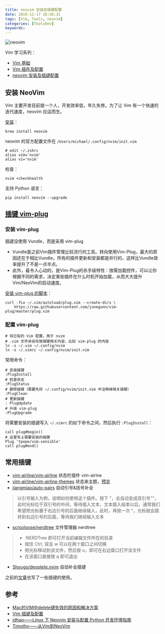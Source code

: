 ```yaml
---
title: neovim 安装及插键配置
date: 2019-11-17 16:56:31
tags: [Vim, Tools, neovim]
categories: [ToolsDev]
keywords:
---
```


![neovim](https://gitee.com/michael_xiang/images/raw/master/v2-e5494a3e5fcf280a2be79e929b193293_1200x500.jpg)

Vim 学习系列：

- [Vim 基础](https://michael728.github.io/2018/12/02/tools-vim-basic/)
- [Vim 插件及配置](https://michael728.github.io/2018/12/02/tools-vim-plugin-config/)
- [neovim 安装及插键配置](https://michael728.github.io/2019/11/17/tools-vim-plugin-neovim-plug/)

<!-- more -->

## 安装 NeoVim

Vim 主要开发目前就一个人，开发效率低，年久失修。为了让 Vim 有一个快速的迭代速度，neovim 应运而生。

[安装](https://github.com/neovim/neovim/wiki/Installing-Neovim)：

```
brew install neovim
```

neovim 的官方配置文件在 `/Users/michael/.config/nvim/init.vim`

```
# edit ~/.zshrc
alias vim='nvim'
alias vi='nvim'
```

检查：
```
nvim +checkhealth
```

支持 Python 语言：

```
pip install neovim --upgrade
```

## [插键 vim-plug](https://github.com/junegunn/vim-plug)

### 安装 vim-plug

插键没使用 Vundle，而是采用 vim-plug

- Vundle是之前Vim插件管理比较流行的工具。转向使用Vim-Plug，最大的原因还在于相比Vundle，所有的插件更新和安装都是并行的，这样比Vundle效率提升了不是一点半点。
- 此外，最令人心动的，是Vim-Plug的杀手级特性：按需加载控件，可以让你根据不同的需求，决定某些插件在什么时机开始加载，从而大大提升Vim/NeoVim的启动速度。

[安装 vim-plug 的脚本](https://github.com/junegunn/vim-plug)：

```
curl -fLo ~/.vim/autoload/plug.vim --create-dirs \
    https://raw.githubusercontent.com/junegunn/vim-plug/master/plug.vim
```

### 配置 vim-plug

```
# 将已有的 Vim 配置，用于 nvim
# .vim 文件夹会存放插键相关内容，比如 vim-plug 的内容
ln -s ~/.vim ~/.config/nvim
ln -s ~/.vimrc ~/.config/nvim/init.vim
```

常用命令：
```
# 安装插键
:PlugInstall
# 检查状态
:PlugStatus
# 删除插键（需要先将 ~/.config/nvim/init.vim 中注释掉相关插键）
:PlugClean
# 更新插键
: PlugUpdate
# 升级 vim-plug
:PlugUpgrade
```

将需要安装的插键写入 `~/.vimrc` 的如下命令之间，然后执行 `:PlugInstall`：
```
call plug#begin()
# 这里写上需要安装的插键
Plug 'tpope/vim-sensible'
call plug#end()
```

## 常用插键
- [vim-airline/vim-airline](https://github.com/vim-airline/vim-airline) 状态栏插件 vim-airine
- [vim-airline/vim-airline-themes](https://github.com/vim-airline/vim-airline-themes) 状态来主题，[预览](https://github.com/vim-airline/vim-airline/wiki/Screenshots)
- [jiangmiao/auto-pairs](https://github.com/jiangmiao/auto-pairs) 自动引号&括号补全

> 以引号输入为例，说明如何使用这个插件。按下 "，会自动变成双引号""，此时光标位于双引号的中间，等待插入文本，文本插入结束以后，通常我们希望把光标置于右边引号的后面继续输入，此时，再按一次 "，光标就会跳转到右边引号的后面，等待我们继续输入文本

- [scrooloose/nerdtree](https://github.com/scrooloose/nerdtree) 文件管理器 nerdtree

> - :NERDTree 即可打开当前编辑文件所在的目录
> - 按住 Ctrl, 双击 w 可以在两个窗口之间切换
> - 把光标移动到该文件，然后按 o，即可在右边窗口打开该文件
> - 在该窗口直接按 q 即可退出

- [Shougo/deoplete.nvim](https://github.com/Shougo/deoplete.nvim) 自动补全插键

之前的[文章](https://michael728.github.io/2018/12/02/tools-vim-plugin-config/)也写了一些插键的使用。

## 参考

- [Mac的VIM中delete键失效的原因和解决方案](http://cenalulu.github.io/linux/why-my-backspace-not-work-in-vim/)
- [Vim 插键及配置](https://michael728.github.io/2018/12/02/tools-vim-plugin-config/)
- [jdhao——Linux 下 Neovim 安装与配置 Python 开发环境指南](https://jdhao.github.io/2018/09/05/centos_nvim_install_use_guide/)
- [Timothy——从Vim到NeoVim](https://xiaozhou.net/from-vim-to-neovim-2016-05-21.html)